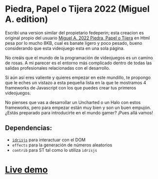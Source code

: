 Piedra, Papel o Tijera 2022 (Miguel A. edition)
===============================

Escribí una version similar del propietario fedeperin; esta creacion es original propio del usuario [Miguel A. 2022 Piedra, Papel o Tijera][Papel] en Html pesa por lo mucho 8KB, cual es banate ligero y poco pesado, bueno considerando que esta videojuego esta en una sola página.

No creáis que el mundo de la programación de videojuegos es un camino de rosas. A mi parecer es el entorno más complicado dentro de todas las salidas profesionales relacionadas con el desarrollo. 

Si aún así eres valiente y quieres empezar en este mundillo, te propongo que le eches un vistazo a esta pequeña lista en la que te mostramos 4 frameworks de Javascript con los que puedes crear tus primeros videojuegos. 

No pienses que vas a desarrollar un Uncharted o un Halo con estos frameworks, pero para empezar están muy bien y son un buen empujón. ¿Estás preparado para introducirte en el mundo gamer? ¡Pues allá vamos!

Dependencias:
-------------

* [`idrisjs`][idrisjs] para interactuar con el DOM
* `effects` para la generación de números aleatorios
* `contrib` para ST tal como lo utiliza `idrisjs`

[Live demo][demo]
=================

[Papel]:   https://github.com/fedeperin/piedra-papel-tijera-javascript.git
[encse]:   https://csokavar.hu
[idrisjs]: https://github.com/rbarreiro/idrisjs
[demo]:    http://127.0.0.1:5500/08_MiguelCarlos_Piedra_Papel_Tijera.html

